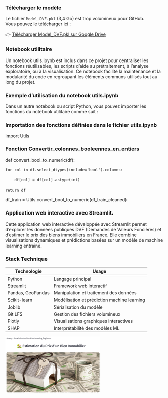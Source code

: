 ### Télécharger le modèle

Le fichier `Model_DVF.pkl` (3,4 Go) est trop volumineux pour GitHub.  
Vous pouvez le télécharger ici :

👉 [Télécharger Model_DVF.pkl sur Google Drive](https://drive.google.com/file/d/1Z79gZJ5R2NzWBHDiZLTxDfOsamm0nkkF/view?usp=drive_link)

### Notebook utilitaire
Un notebook utils.ipynb est inclus dans ce projet pour centraliser les fonctions réutilisables, les scripts d’aide au prétraitement, à l’analyse exploratoire, ou à la visualisation. Ce notebook facilite la maintenance et la modularité du code en regroupant les éléments communs utilisés tout au long du projet.
### Exemple d’utilisation du notebook utils.ipynb  
Dans un autre notebook ou script Python, vous pouvez importer les fonctions du notebook utilitaire comme suit :
### Importation des fonctions définies dans le fichier utils.ipynb
import Utils 
### Fonction Convertir_colonnes_booleennes_en_entiers

def convert_bool_to_numeric(df):

    for col in df.select_dtypes(include='bool').columns:
    
        df[col] = df[col].astype(int)
        
    return df
    
df_train = Utils.convert_bool_to_numeric(df_train_cleaned)

### Application web interactive avec Streamlit.
Cette application web interactive développée avec Streamlit permet d’explorer les données publiques DVF (Demandes de Valeurs Foncières) et d’estimer le prix des biens immobiliers en France. Elle combine visualisations dynamiques et prédictions basées sur un modèle de machine learning entraîné.
### Stack Technique
| Technologie       | Usage                                   |
|-------------------|----------------------------------------|
| Python            | Langage principal                      |
| Streamlit         | Framework web interactif               |
| Pandas, GeoPandas | Manipulation et traitement des données|
| Scikit-learn      | Modélisation et prédiction machine learning |
| Joblib            | Sérialisation du modèle                |
| Git LFS           | Gestion des fichiers volumineux        |
| Plotly            | Visualisations graphiques interactives|
| SHAP              | Interprétabilité des modèles ML       |


<a href="images/AppStreamlit.pdf">
  <img src="images/AppDVF.png" alt="Aperçu du PDF" width="300"/>
</a>
